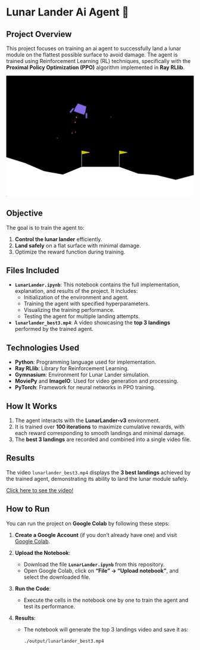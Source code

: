 # **Lunar Lander Ai Agent 🚀**

## **Project Overview**
This project focuses on training an ai agent to successfully land a lunar module on the flattest possible surface to avoid damage. The agent is trained using Reinforcement Learning (RL) techniques, specifically with the **Proximal Policy Optimization (PPO)** algorithm implemented in **Ray RLlib**.

![Lunar Lander](./thumbnail.png)

## **Objective**
The goal is to train the agent to:
1. **Control the lunar lander** efficiently.
2. **Land safely** on a flat surface with minimal damage.
3. Optimize the reward function during training.

## **Files Included**
- **`LunarLander.ipynb`**: This notebook contains the full implementation, explanation, and results of the project. It includes:
  - Initialization of the environment and agent.
  - Training the agent with specified hyperparameters.
  - Visualizing the training performance.
  - Testing the agent for multiple landing attempts.
- **`lunarlander_best3.mp4`**: A video showcasing the **top 3 landings** performed by the trained agent.

## **Technologies Used**
- **Python**: Programming language used for implementation.
- **Ray RLlib**: Library for Reinforcement Learning.
- **Gymnasium**: Environment for Lunar Lander simulation.
- **MoviePy** and **ImageIO**: Used for video generation and processing.
- **PyTorch**: Framework for neural networks in PPO training.

## **How It Works**
1. The agent interacts with the **LunarLander-v3** environment.
2. It is trained over **100 iterations** to maximize cumulative rewards, with each reward corresponding to smooth landings and minimal damage.
3. The **best 3 landings** are recorded and combined into a single video file.

## **Results**
The video `lunarlander_best3.mp4` displays the **3 best landings** achieved by the trained agent, demonstrating its ability to land the lunar module safely.  

[Click here to see the video!](https://tsamiklainti.com/static/media/lunarlander_best3.cb51f773d4cb5df575e0.mp4)

## **How to Run**  
You can run the project on **Google Colab** by following these steps:

1. **Create a Google Account** (if you don’t already have one) and visit [Google Colab](https://colab.research.google.com/).

2. **Upload the Notebook**:
   - Download the file **`LunarLander.ipynb`** from this repository.
   - Open Google Colab, click on **“File” → “Upload notebook”**, and select the downloaded file.

3. **Run the Code**:
   - Execute the cells in the notebook one by one to train the agent and test its performance.

4. **Results**:
   - The notebook will generate the top 3 landings video and save it as:
     ```
     ./output/lunarlander_best3.mp4
     ```
